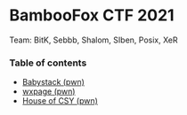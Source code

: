 # BambooFox CTF 2021

Team: BitK, Sebbb, Shalom, SIben, Posix, XeR

### Table of contents

* [Babystack (pwn)](babystack)
* [wxpage (pwn)](wxpage)
* [House of CSY (pwn)](hoc)
